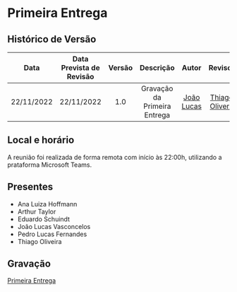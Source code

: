 # Primeira Entrega

## Histórico de Versão
|Data|Data Prevista de Revisão|Versão|Descrição|Autor|Revisor|
| :----------: |:-----------:| :------: | :-----------: | :---------: |:---------: |
|22/11/2022|22/11/2022|1.0|Gravação da Primeira Entrega|[João Lucas](https://github.com/Hackairos)|[Thiago Olivera](https://github.com/Thiab394)|

## Local e horário

A reunião foi realizada de forma remota com início às 22:00h, utilizando a prataforma Microsoft Teams.

## Presentes

- Ana Luiza Hoffmann
- Arthur Taylor
- Eduardo Schuindt
- João Lucas Vasconcelos
- Pedro Lucas Fernandes
- Thiago Oliveira

## Gravação
[Primeira Entrega](https://youtu.be/fPk5NnAmyGs)